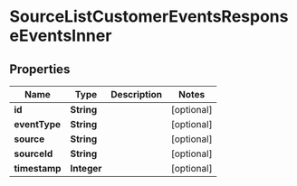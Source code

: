 

# SourceListCustomerEventsResponseEventsInner


## Properties

| Name | Type | Description | Notes |
|------------ | ------------- | ------------- | -------------|
|**id** | **String** |  |  [optional] |
|**eventType** | **String** |  |  [optional] |
|**source** | **String** |  |  [optional] |
|**sourceId** | **String** |  |  [optional] |
|**timestamp** | **Integer** |  |  [optional] |



